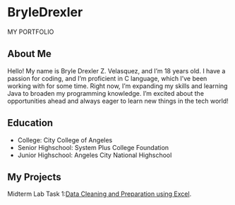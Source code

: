 # BryleDrexler
MY PORTFOLIO
## About Me 
Hello! My name is Bryle Drexler Z. Velasquez, and I’m 18 years old. I have a passion for coding, and I’m proficient in C language, which I’ve been working with for some time. Right now, I’m expanding my skills and learning Java to broaden my programming knowledge. I’m excited about the opportunities ahead and always eager to learn new things in the tech world!
## Education
- College: City College of Angeles
- Senior Highschool: System Plus College Foundation
- Junior Highschool: Angeles City National Highschool
## My Projects
 Midterm Lab Task 1:[Data Cleaning and Preparation using Excel](https://docs.google.com/spreadsheets/d/1gRY0lr09uzrdYjYWQSl2-x2xrgOr6XviLxcmuviNRDo/edit?gid=899905213#gid=899905213).


